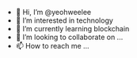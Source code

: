 - 👋 Hi, I’m @yeohweelee
- 👀 I’m interested in technology
- 🌱 I’m currently learning blockchain
- 💞️ I’m looking to collaborate on ...
- 📫 How to reach me ...

<!---
yeohweelee/yeohweelee is a ✨ special ✨ repository because its `README.md` (this file) appears on your GitHub profile.
You can click the Preview link to take a look at your changes.
--->
